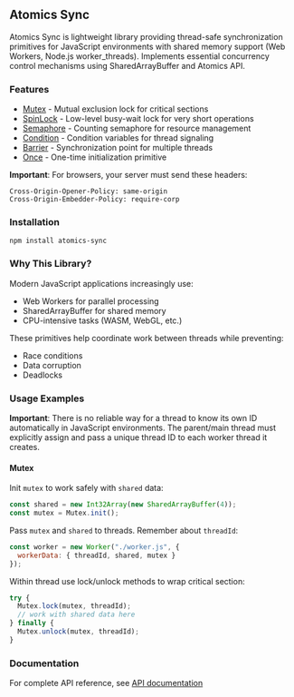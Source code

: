 ## Atomics Sync

Atomics Sync is lightweight library providing thread-safe synchronization primitives for JavaScript environments 
with shared memory support (Web Workers, Node.js worker_threads). 
Implements essential concurrency control mechanisms using SharedArrayBuffer and Atomics API.

### Features

- [Mutex](docs/classes/Mutex.md) - Mutual exclusion lock for critical sections
- [SpinLock](docs/classes/SpinLock.md) - Low-level busy-wait lock for very short operations
- [Semaphore](docs/classes/Semaphore.md) - Counting semaphore for resource management
- [Condition](docs/classes/Condition.md) - Condition variables for thread signaling
- [Barrier](docs/classes/Barrier.md) - Synchronization point for multiple threads
- [Once](docs/classes/Once.md) - One-time initialization primitive

**Important**: For browsers, your server must send these headers:
```
Cross-Origin-Opener-Policy: same-origin
Cross-Origin-Embedder-Policy: require-corp
```

### Installation

```shell
npm install atomics-sync
```

### Why This Library?

Modern JavaScript applications increasingly use:
- Web Workers for parallel processing
- SharedArrayBuffer for shared memory
- CPU-intensive tasks (WASM, WebGL, etc.)

These primitives help coordinate work between threads while preventing:
- Race conditions
- Data corruption
- Deadlocks

### Usage Examples

**Important**: There is no reliable way for a thread to know its own ID automatically in JavaScript environments.
The parent/main thread must explicitly assign and pass a unique thread ID to each worker thread it creates.

#### Mutex

Init `mutex` to work safely with `shared` data:
```javascript
const shared = new Int32Array(new SharedArrayBuffer(4));
const mutex = Mutex.init();
```

Pass `mutex` and `shared` to threads. Remember about `threadId`:
```javascript
const worker = new Worker("./worker.js", {
  workerData: { threadId, shared, mutex }
});
```

Within thread use lock/unlock methods to wrap critical section:
```javascript
try {
  Mutex.lock(mutex, threadId);
  // work with shared data here
} finally {
  Mutex.unlock(mutex, threadId);
}
```
### Documentation

For complete API reference, see
[API documentation](docs/README.md)